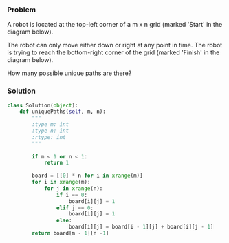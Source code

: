 ### Problem
A robot is located at the top-left corner of a m x n grid (marked 'Start' in the diagram below).

The robot can only move either down or right at any point in time. The robot is trying to reach the bottom-right corner of the grid (marked 'Finish' in the diagram below).

How many possible unique paths are there?


### Solution

```python
class Solution(object):
    def uniquePaths(self, m, n):
        """
        :type m: int
        :type n: int
        :rtype: int
        """
        
        if m < 1 or n < 1: 
            return 1
        
        board = [[0] * n for i in xrange(m)]
        for i in xrange(m):
            for j in xrange(n):
                if i == 0:
                    board[i][j] = 1
                elif j == 0:
                    board[i][j] = 1
                else:
                    board[i][j] = board[i - 1][j] + board[i][j - 1]
        return board[m - 1][n -1]
```